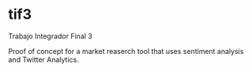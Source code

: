 # tif3
Trabajo Integrador Final 3

Proof of concept for a market reaserch tool that uses sentiment analysis and Twitter Analytics.